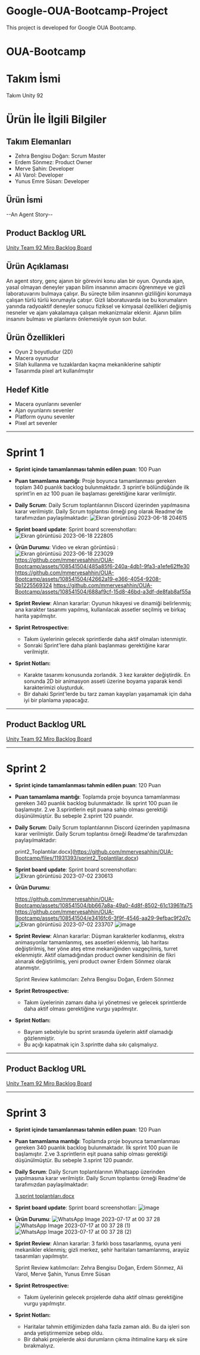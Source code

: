 # Google-OUA-Bootcamp-Project
This project is developed for Google OUA Bootcamp.
# OUA-Bootcamp
# **Takım İsmi**
Takım Unity 92

# Ürün İle İlgili Bilgiler

## Takım Elemanları
- Zehra Bengisu Doğan: Scrum Master
- Erdem Sönmez: Product Owner
- Merve Şahin: Developer
- Ali Varol: Developer
- Yunus Emre Süsan: Developer

## Ürün İsmi
--An Agent Story--

## Product Backlog URL
[Unity Team 92 Miro Backlog Board](https://miro.com/app/board/uXjVM9t-6zA=/?share_link_id=817991501858)

## Ürün Açıklaması
An agent story, genç ajanın bir görevini konu alan bir oyun. Oyunda ajan, yasal olmayan deneyler yapan bilim insanının amacını öğrenmeye ve gizli laboratuvarını bulmaya çalışır. Bu süreçte bilim insanının gizliliğini korumaya çalışan türlü türlü korumayla çatışır. Gizli laboratuvarda ise bu korumaların yanında radyoaktif deneyler sonucu fiziksel ve kimyasal özellikleri değişmiş nesneler ve ajanı yakalamaya çalışan mekanizmalar eklenir. Ajanın bilim insanını bulması ve planlarını önlemesiyle oyun son bulur.

## Ürün Özellikleri
-	Oyun 2 boyutludur (2D)
-	Macera oyunudur
-	Silah kullanma ve tuzaklardan kaçma mekaniklerine sahiptir
-	Tasarımda pixel art kullanılmıştır


## Hedef Kitle
- Macera oyunlarını sevenler
- Ajan oyunlarını sevenler
- Platform oyunu sevenler
- Pixel art sevenler



---

# Sprint 1

- **Sprint içinde tamamlanması tahmin edilen puan**: 100 Puan

- **Puan tamamlama mantığı**: Proje boyunca tamamlanması gereken toplam 340 puanlık backlog bulunmaktadır. 3 sprint’e bölündüğünde ilk sprint’in en az 100 puan ile başlaması gerektiğine karar verilmiştir.

- **Daily Scrum**: Daily Scrum toplantılarının Discord üzerinden yapılmasına karar verilmiştir. Daily Scrum toplantısı örneği png olarak Readme'de tarafımızdan paylaşılmaktadır: ![Ekran görüntüsü 2023-06-18 204615](https://github.com/mmervesahhin/OUA-Bootcamp/assets/108541504/51cdece5-47fc-430e-be03-4fbc3b63b4dc)

- **Sprint board update**: Sprint board screenshotları: ![Ekran görüntüsü 2023-06-18 222805](https://github.com/mmervesahhin/OUA-Bootcamp/assets/108541504/e51afc80-b7bd-484f-924f-bc1f3d425ca1)

- **Ürün Durumu**: Video ve ekran görüntüsü :
![Ekran görüntüsü 2023-06-18 223029](https://github.com/mmervesahhin/OUA-Bootcamp/assets/108541504/cbfe016f-b636-404b-b0a8-57b097432b1d)
https://github.com/mmervesahhin/OUA-Bootcamp/assets/108541504/485a85f6-240a-4db1-9fa3-a1efe62ffe30
https://github.com/mmervesahhin/OUA-Bootcamp/assets/108541504/42662a19-e366-4054-9208-5b1225569324
https://github.com/mmervesahhin/OUA-Bootcamp/assets/108541504/688af9cf-15d8-46bd-a3df-de8fab8af55a

- **Sprint Review**: 
Alınan kararlar: Oyunun hikayesi ve dinamiği belirlenmiş; ana karakter tasarımı yapılmış, kullanılacak assetler seçilmiş ve birkaç harita yapılmıştır.

- **Sprint Retrospective:**
  - Takım üyelerinin gelecek sprintlerde daha aktif olmaları istenmiştir.
  - Sonraki Sprint'lere daha planlı başlanması gerektiğine karar verilmiştir.

- **Sprint Notları:**
  - Karakte tasarımı konusunda zorlandık. 3 kez karakter değiştirdik. En sonunda 2D bir animasyon asseti üzerine boyama yaparak kendi karakterimizi oluşturduk.
  - Bir dahaki Sprint'lerde bu tarz zaman kayıpları yaşamamak için daha iyi bir planlama yapacağız.

---

## Product Backlog URL

[Unity Team 92 Miro Backlog Board](https://miro.com/app/board/uXjVM9t-6zA=/?share_link_id=817991501858)

---

# Sprint 2
- **Sprint içinde tamamlanması tahmin edilen puan**: 120 Puan
- **Puan tamamlama mantığı**: Toplamda proje boyunca tamamlanması gereken 340 puanlık backlog bulunmaktadır. İlk sprint 100 puan ile başlamıştır. 2.ve 3.sprintlerin eşit puana sahip olması gerektiği düşünülmüştür. Bu sebeple 2.sprint 120 puandır.
  
-  **Daily Scrum**: Daily Scrum toplantılarının Discord üzerinden yapılmasına karar verilmiştir. Daily Scrum toplantısı örneği Readme'de tarafımızdan 
   paylaşılmaktadır:

    print2_Toplantılar.docx](https://github.com/mmervesahhin/OUA-Bootcamp/files/11931393/sprint2_Toplantilar.docx)


-  **Sprint board update**: Sprint board screenshotları:
  ![Ekran görüntüsü 2023-07-02 230613](https://github.com/mmervesahhin/OUA-Bootcamp/assets/108541504/4dbba121-a978-404f-b8ae-a1cbad649106)


- **Ürün Durumu**:

  https://github.com/mmervesahhin/OUA-Bootcamp/assets/108541504/bb667a8a-49a0-4d8f-8502-61c13961fa75
  https://github.com/mmervesahhin/OUA-Bootcamp/assets/108541504/e3416fc6-3f9f-4546-aa29-9efbac9f2d7c
  ![Ekran görüntüsü 2023-07-02 233707](https://github.com/mmervesahhin/OUA-Bootcamp/assets/108541504/4965e185-4ae9-4aa9-baf8-cbe93d82a7fb)
  ![image](https://github.com/mmervesahhin/OUA-Bootcamp/assets/108541504/b4d5fc26-6d26-43aa-9b61-ad168c6c867c)



- **Sprint Review**:
  Alınan kararlar: Düşman karakterler kodlanmış, ekstra animasyonlar tamamlanmış, ses assetleri eklenmiş, lab haritası değiştirilmiş, her yöne ateş etme 
  mekaniğinden vazgeçilmiş, turret eklenmiştir. Aktif olamadığından product owner kendisinin de fikri alınarak değiştirilmiş, yeni product owner Erdem Sönmez 
  olarak atanmıştır.

  Sprint Review katılımcıları: Zehra Bengisu Doğan, Erdem Sönmez

- **Sprint Retrospective:**
   - Takım üyelerinin zamanı daha iyi yönetmesi ve gelecek sprintlerde daha aktif olması gerektiğine vurgu yapılmıştır.

- **Sprint Notları:**
   - Bayram sebebiyle bu sprint sırasında üyelerin aktif olamadığı gözlenmiştir.
   - Bu açığı kapatmak için 3.sprintte daha sıkı çalışmalıyız.
  
    

---

## Product Backlog URL

[Unity Team 92 Miro Backlog Board](https://miro.com/app/board/uXjVM9t-6zA=/?share_link_id=817991501858)

---
# Sprint 3

- **Sprint içinde tamamlanması tahmin edilen puan**: 120 Puan
- **Puan tamamlama mantığı**: Toplamda proje boyunca tamamlanması gereken 340 puanlık backlog bulunmaktadır. İlk sprint 100 puan ile başlamıştır. 2.ve 3.sprintlerin eşit puana sahip olması gerektiği düşünülmüştür. Bu sebeple 3.sprint 120 puandır.
  
-  **Daily Scrum**: Daily Scrum toplantılarının Whatsapp üzerinden yapılmasına karar verilmiştir. Daily Scrum toplantısı örneği Readme'de tarafımızdan 
   paylaşılmaktadır:

   [3.sprint toplantıları.docx](https://github.com/mmervesahhin/OUA-Bootcamp/files/12063730/3.sprint.toplantilari.docx)


-  **Sprint board update**: Sprint board screenshotları:
  ![image](https://github.com/mmervesahhin/OUA-Bootcamp/assets/108541504/e326ca7f-2a74-4a37-933e-2517d9db5687)


- **Ürün Durumu**:
![WhatsApp Image 2023-07-17 at 00 37 28](https://github.com/mmervesahhin/OUA-Bootcamp/assets/108541504/7c2bbba3-f087-4e4b-81e5-fcf266ca6cd4)
![WhatsApp Image 2023-07-17 at 00 37 28 (1)](https://github.com/mmervesahhin/OUA-Bootcamp/assets/108541504/77f0415d-493f-4550-882c-6dcd5515da7d)
![WhatsApp Image 2023-07-17 at 00 37 28 (2)](https://github.com/mmervesahhin/OUA-Bootcamp/assets/108541504/c8f4f65f-41d3-4c0e-bc57-73d50f702f22)



- **Sprint Review**:
  Alınan kararlar: 3 farklı boss tasarlanmış, oyuna yeni mekanikler eklenmiş; gizli merkez, şehir haritaları tamamlanmış, arayüz tasarımları yapılmıştır.

  Sprint Review katılımcıları: Zehra Bengisu Doğan, Erdem Sönmez, Ali Varol, Merve Şahin, Yunus Emre Süsan


- **Sprint Retrospective:**
  - Takım üyelerinin gelecek projelerde daha aktif olması gerektiğine vurgu yapılmıştır.

 
- **Sprint Notları:**
  - Haritalar tahmin ettiğimizden daha fazla zaman aldı. Bu da işleri son anda yetiştirmemize sebep oldu.
  - Bir dahaki projelerde aksi durumların çıkma ihtimaline karşı ek süre bırakmalıyız.
 
    




